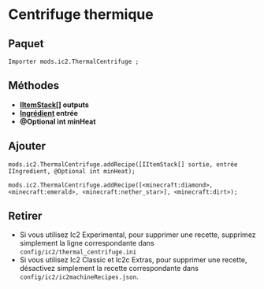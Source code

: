# Centrifuge thermique

## Paquet

`Importer mods.ic2.ThermalCentrifuge ;`

## Méthodes

- **[IItemStack](/Vanilla/Items/IItemStack/)[] outputs**
- **[Ingrédient](/Vanilla/Variable_Types/IIngredient/) entrée**
- **@Optional int minHeat**

## Ajouter

```zenscript
mods.ic2.ThermalCentrifuge.addRecipe([IItemStack[] sortie, entrée IIngredient, @Optional int minHeat);

mods.ic2.ThermalCentrifuge.addRecipe([<minecraft:diamond>, <minecraft:emerald>, <minecraft:nether_star>], <minecraft:dirt>);
```

## Retirer

- Si vous utilisez Ic2 Experimental, pour supprimer une recette, supprimez simplement la ligne correspondante dans `config/ic2/thermal_centrifuge.ini`
- Si vous utilisez Ic2 Classic et Ic2c Extras, pour supprimer une recette, désactivez simplement la recette correspondante dans `config/ic2/ic2machineRecipes.json`.